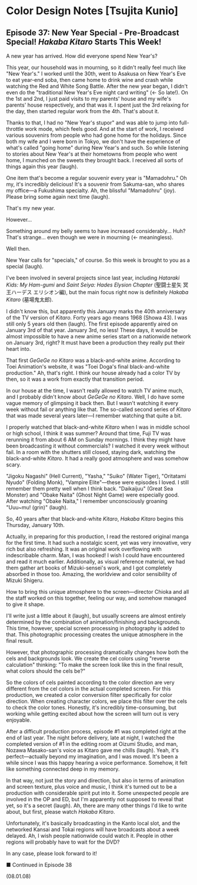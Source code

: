 # Color Design Notes [Tsujita Kunio]

## Episode 37: New Year Special - Pre-Broadcast Special! *Hakaba Kitaro* Starts This Week!

A new year has arrived. How did everyone spend New Year's?

This year, our household was in mourning, so it didn't really feel much like "New Year's." I worked until the 30th, went to Asakusa on New Year's Eve to eat year-end soba, then came home to drink wine and crash while watching the Red and White Song Battle. After the new year began, I didn't even do the "traditional New Year's Eve night card writing" (← So late!). On the 1st and 2nd, I just paid visits to my parents' house and my wife's parents' house respectively, and that was it. I spent just the 3rd relaxing for the day, then started regular work from the 4th. That's about it.

Thanks to that, I had no "New Year's stupor" and was able to jump into full-throttle work mode, which feels good. And at the start of work, I received various souvenirs from people who had gone home for the holidays. Since both my wife and I were born in Tokyo, we don't have the experience of what's called "going home" during New Year's and such. So while listening to stories about New Year's at their hometowns from people who went home, I munched on the sweets they brought back. I received all sorts of things again this year (laugh).

One item that's become a regular souvenir every year is "Mamadohru." Oh my, it's incredibly delicious! It's a souvenir from Sakuma-san, who shares my office—a Fukushima specialty. Ah, the blissful "Mamadohru" (joy). Please bring some again next time (laugh).

That's my new year.

However...

Something around my belly seems to have increased considerably... Huh? That's strange... even though we were in mourning (← meaningless).

Well then.

New Year calls for "specials," of course. So this week is brought to you as a special (laugh).

I've been involved in several projects since last year, including *Hataraki Kids: My Ham-gumi* and *Saint Seiya: Hades Elysion Chapter* (聖闘士星矢 冥王ハーデス エリシオン編), but the main focus right now is definitely *Hakaba Kitaro* (墓場鬼太郎).

I didn't know this, but apparently this January marks the 40th anniversary of the TV version of *Kitaro*. Forty years ago means 1968 (Showa 43). I was still only 5 years old then (laugh). The first episode apparently aired on January 3rd of that year. January 3rd, no less! These days, it would be almost impossible to have a new anime series start on a nationwide network on January 3rd, right? It must have been a production they really put their heart into.

That first *GeGeGe no Kitaro* was a black-and-white anime. According to Toei Animation's website, it was "Toei Doga's final black-and-white production." Ah, that's right. I think our house already had a color TV by then, so it was a work from exactly that transition period.

In our house at the time, I wasn't really allowed to watch TV anime much, and I probably didn't know about *GeGeGe no Kitaro*. Well, I do have some vague memory of glimpsing it back then. But I wasn't watching it every week without fail or anything like that. The so-called second series of *Kitaro* that was made several years later—I remember watching that quite a bit.

I properly watched that black-and-white *Kitaro* when I was in middle school or high school, I think it was summer? Around that time, Fuji TV was rerunning it from about 6 AM on Sunday mornings. I think they might have been broadcasting it without commercials? I watched it every week without fail. In a room with the shutters still closed, staying dark, watching the black-and-white *Kitaro*. It had a really good atmosphere and was somehow scary.

"Jigoku Nagashi" (Hell Current), "Yasha," "Suiko" (Water Tiger), "Oritatami Nyudo" (Folding Monk), "Vampire Elite"—these were episodes I loved. I still remember them pretty well when I think back. "Daikaijuu" (Great Sea Monster) and "Obake Naita" (Ghost Night Game) were especially good. After watching "Obake Naita," I remember unconsciously groaning "Uuu~mu! (grin)" (laugh).

So, 40 years after that black-and-white *Kitaro*, *Hakaba Kitaro* begins this Thursday, January 10th.

Actually, in preparing for this production, I read the restored original manga for the first time. It had such a nostalgic scent, yet was very innovative, very rich but also refreshing. It was an original work overflowing with indescribable charm. Man, I was hooked! I wish I could have encountered and read it much earlier. Additionally, as visual reference material, we had them gather art books of Mizuki-sensei's work, and I got completely absorbed in those too. Amazing, the worldview and color sensibility of Mizuki Shigeru.

How to bring this unique atmosphere to the screen—director Chioka and all the staff worked on this together, feeling our way, and somehow managed to give it shape.

I'll write just a little about it (laugh), but usually screens are almost entirely determined by the combination of animation/finishing and backgrounds. This time, however, special screen processing in photography is added to that. This photographic processing creates the unique atmosphere in the final result.

However, that photographic processing dramatically changes how both the cels and backgrounds look. We create the cel colors using "reverse calculation" thinking: "To make the screen look like this in the final result, what colors should the cels be?"

So the colors of cels painted according to the color direction are very different from the cel colors in the actual completed screen. For this production, we created a color conversion filter specifically for color direction. When creating character colors, we place this filter over the cels to check the color tones. Honestly, it's incredibly time-consuming, but working while getting excited about how the screen will turn out is very enjoyable.

After a difficult production process, episode #1 was completed right at the end of last year. The night before delivery, late at night, I watched the completed version of #1 in the editing room at Oizumi Studio, and man, Nozawa Masako-san's voice as Kitaro gave me chills (laugh). Yeah, it's perfect—actually beyond my imagination, and I was moved. It's been a while since I was this happy hearing a voice performance. Somehow, it felt like something connected deep in my memory.

In that way, not just the story and direction, but also in terms of animation and screen texture, plus voice and music, I think it's turned out to be a production with considerable spirit put into it. Some unexpected people are involved in the OP and ED, but I'm apparently not supposed to reveal that yet, so it's a secret (laugh). Ah, there are many other things I'd like to write about, but first, please watch *Hakaba Kitaro*.

Unfortunately, it's basically broadcasting in the Kanto local slot, and the networked Kansai and Tokai regions will have broadcasts about a week delayed. Ah, I wish people nationwide could watch it. People in other regions will probably have to wait for the DVD?

In any case, please look forward to it!

■ Continued in Episode 38

(08.01.08)